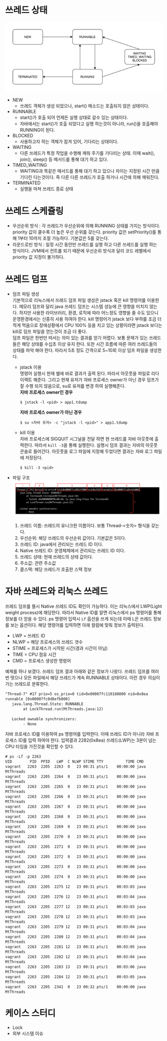# 쓰레드 상태
  ![thread 0](/assets/img/java-thread-status-0.png)
- NEW
  - 쓰레드 객체가 생성 되었으나, start() 메소드는 호출되지 않은 상태이다.
- RUNNABLE
  - start()가 호출 되어 언제든 실행 상태로 갈수 있는 상태이다.
  - 자바에서는 start()가 호출 되었다고 실행 하는것이 아니라, run()을 호출해야 RUNNING이 된다.
- BLOCKED
  - 사용하고자 하는 객체가 잠겨 있어, 기다리는 상태이다.
- WAITING
  - 다른 쓰레드가 특정 작업을 수행해 깨워 주기를 기다리는 상태. 이때 wait(), join(), sleep() 등 메서드를 통해 대기 하고 있다.
- TIMED_WAITING
  - WAITING과 똑같은 메서드를 통해 대기 하고 있으나 차이는 지정된 시간 만큼 기다린 다는것이다. 즉 다른 다른 쓰레드가 호출 하거나 시간에 의해 깨워진다.
- TERMINATED
  - 실행을 마쳐 쓰레드 종료 상태

# 쓰레드 스케쥴링
- 우선순위 방식 : 각 쓰레드가 우선순위에 의해 RUNNING 상태를 가지는 방식이다. priority 값이 클수록 더 높은 우선 순위를 갖는다. priority 값은 setPriority()를 통해 1부터 10까지 조절 가능하다. 기본값은 5를 갖는다.
- 라운드로빈 방식 : 일정 시간 동안만 쓰레드를 실행 하고 다른 쓰레드를 실행 하는 방식이다. JVM에서 컨트롤 되기 때문에 우선순위 방식과 달리 코드 레벨에서 priority 값 지정이 불가하다.

# 쓰레드 덤프
- 덤프 파일 생성  
  기본적으로 리눅스에서 쓰레드 덤프 파일 생성은 jstack 혹은 kill 명령어를 이용한다. 메모리 덤프와 달리 java 쓰레드 덤프는 시스템 성능에 큰 영향을 미치지 않는다. 하지만 사용한 라이브러리, 환경, 로직에 따라 어느정도 영향을 줄 수도 있으니 운영환경에서는 신중히 사용 하여야 한다. kill 명령어가 jstack 보다 부하를 조금 더 적게 먹음으로 장애상황에서 CPU 100% 등을 치고 있는 상황이라면 jstack 보다는 kill로 덤프 파일을 얻는것이 조금 더 좋다.  
  덤프 파일은 한번만 떠서는 의미 있는 결과를 얻기 어렵다. 보통 문제가 있는 쓰레드들은 해당 상태를 수십초 이상 유지 한다. 또한 시간 흐름에 따른 여러 쓰레드들의 상태를 파악 해야 한다. 따라서 5초 정도 간격으로 5~10회 이상 덤프 파일을 생성한다.  
  - jstack 이용  
    명령어 실행시 현재 쉘에 바로 결과가 출력 된다. 따라서 아웃풋을 파일로 리다이렉트 해준다. 그리고 현재 유저가 자바 프로세스 owner가 아닌 경우 덤프가 잘 수행 되지 않음으로, su로 유저를 변경 하여 실행해준다.  
    **자바 프로세스 owner인 경우**
    ```
    $ jstack -l <pid> > app1.tdump
    ```
    **자바 프로세스 owner가 아닌 경우**  
    ```
    $ su <자바 유저> -c "jstack -l <pid>" > app1.tdump
    ```
  - kill 이용  
    자바 프로세스에 SIGQUIT 시그널을 전달 하면 현 쓰레드를 자바 아웃풋에 출력한다. 따라서 `kill -3`을 통해 실행한다. 실행시 덤프 결과는 자바의 아웃풋 콘솔로 들어간다. 아웃풋을 로그 파일에 지정해 두었다면 결과는 자바 로그 파일에 저장된다.
    ```
    $ kill -3 <pid>
    ```

- 파일 구조
  ![thread 1](/assets/img/java-thread-status-1.png)
  1. 쓰레드 이름: 쓰레드의 유니크한 이름이다. 보통 Thread-<숫자> 형식을 갖는다.
  2. 우선순위: 해당 쓰레드의 우선순위 값이다. 기본값은 5이다.
  3. 쓰레드 ID: java에서 관리되는 쓰레드 ID 이다.
  4. Native 쓰레드 ID: 운영체제에서 관리되는 쓰레드 ID 이다.
  5. 쓰레드 상태: 현재 쓰레드의 상태 값이다.
  6. 주소값: 관련 주소값
  7. 콜스택: 해당 쓰레드가 호출한 스택 정보

# 자바 쓰레드와 리눅스 쓰레드
쓰레드 덤프를 뜰시 Native 쓰레드 ID도 확인이 가능하다. 이는 리눅스에서 LWP(Light weight process)에 해당한다. 따라서 Native ID를 알면 리눅스에서 ps 명령어를 통해 정보를 더 얻을 수 있다.
ps 명령어 입력시 `Lf` 옵션을 쓰게 되는데 이때 L은 쓰레드 정보를 보는 옵션이다. 해당 명령어를 입력하면 아래 컬럼에 맞춰 정보가 출력된다.
- LWP = 쓰레드 ID
- NLWP = 해당 프로세스의 쓰레드 갯수
- STIME = 프로세스가 시작된 시간(경과 시간이 아님)
- TIME = CPU 점유 시간
- CMD = 프로세스 생성한 명령어


예제를 하나 보겠다. 쓰레드 덤프 결과 아래와 같은 정보가 나왔다. 쓰레드 덤프를 여러번 떳으나 모든 파일에서 해당 쓰레드가 계속 RUNNABLE 상태이다. 이런 경우 의심이 가는 쓰레드로 분류한다.
```
"Thread-7" #17 prio=5 os_prio=0 tid=0x00007fc110180800 nid=0x8ea runnable [0x00007fc0d8efb000]
   java.lang.Thread.State: RUNNABLE
        at LockThread.run(MtThreads.java:12)

   Locked ownable synchronizers:
        - None
```
자바 프로세스 ID를 이용하여 ps 명령어를 입력한다. 이때 쓰레드 ID가 아니라 자바 프로세스 ID를 입력 하여야 한다. 입력결과 2282(0x8ea) 쓰레드(LWP)는 3분이 넘는 CPU 타임을 가진것을 확인할 수 있다.
```
# ps -Lf -p 2263
UID        PID  PPID   LWP  C NLWP STIME TTY          TIME CMD
vagrant   2263  2205  2263  0   23 00:31 pts/1    00:00:00 java MtThreads
vagrant   2263  2205  2264  0   23 00:31 pts/1    00:00:00 java MtThreads
vagrant   2263  2205  2265  0   23 00:31 pts/1    00:00:00 java MtThreads
vagrant   2263  2205  2266  0   23 00:31 pts/1    00:00:00 java MtThreads
vagrant   2263  2205  2267  0   23 00:31 pts/1    00:00:00 java MtThreads
vagrant   2263  2205  2268  0   23 00:31 pts/1    00:00:00 java MtThreads
vagrant   2263  2205  2269  0   23 00:31 pts/1    00:00:00 java MtThreads
vagrant   2263  2205  2270  0   23 00:31 pts/1    00:00:00 java MtThreads
vagrant   2263  2205  2271  0   23 00:31 pts/1    00:00:00 java MtThreads
vagrant   2263  2205  2272  0   23 00:31 pts/1    00:00:00 java MtThreads
vagrant   2263  2205  2273  0   23 00:31 pts/1    00:00:00 java MtThreads
vagrant   2263  2205  2274  0   23 00:31 pts/1    00:00:00 java MtThreads
vagrant   2263  2205  2275 12   23 00:31 pts/1    00:03:03 java MtThreads
vagrant   2263  2205  2276 12   23 00:31 pts/1    00:03:04 java MtThreads
vagrant   2263  2205  2277 12   23 00:31 pts/1    00:03:03 java MtThreads
vagrant   2263  2205  2278 12   23 00:31 pts/1    00:03:03 java MtThreads
vagrant   2263  2205  2279 12   23 00:31 pts/1    00:03:04 java MtThreads
vagrant   2263  2205  2280 12   23 00:31 pts/1    00:03:04 java MtThreads
vagrant   2263  2205  2281 12   23 00:31 pts/1    00:03:05 java MtThreads
vagrant   2263  2205  2282 12   23 00:31 pts/1    00:03:04 java MtThreads
vagrant   2263  2205  2283 13   23 00:31 pts/1    00:03:06 java MtThreads
vagrant   2263  2205  2284 12   23 00:31 pts/1    00:03:05 java MtThreads
vagrant   2263  2205  2341  0   23 00:32 pts/1    00:00:00 java MtThreads
```

# 케이스 스터디
- Lock
- 외부 시스템 이슈
